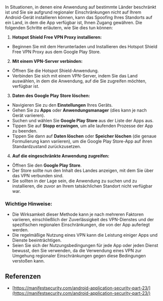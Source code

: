 In Situationen, in denen eine Anwendung auf bestimmte Länder beschränkt ist und Sie sie aufgrund regionaler Einschränkungen nicht auf Ihrem Android-Gerät installieren können, kann das Spoofing Ihres Standorts auf ein Land, in dem die App verfügbar ist, Ihnen Zugang gewähren. Die folgenden Schritte erläutern, wie Sie dies tun können:

1. **Hotspot Shield Free VPN Proxy installieren:**
- Beginnen Sie mit dem Herunterladen und Installieren des Hotspot Shield Free VPN Proxy aus dem Google Play Store.

2. **Mit einem VPN-Server verbinden:**
- Öffnen Sie die Hotspot Shield-Anwendung.
- Verbinden Sie sich mit einem VPN-Server, indem Sie das Land auswählen, in dem die Anwendung, auf die Sie zugreifen möchten, verfügbar ist.

3. **Daten des Google Play Store löschen:**
- Navigieren Sie zu den **Einstellungen** Ihres Geräts.
- Gehen Sie zu **Apps** oder **Anwendungsmanager** (dies kann je nach Gerät variieren).
- Suchen und wählen Sie **Google Play Store** aus der Liste der Apps aus.
- Tippen Sie auf **Stopp erzwingen**, um alle laufenden Prozesse der App zu beenden.
- Tippen Sie dann auf **Daten löschen** oder **Speicher löschen** (die genaue Formulierung kann variieren), um die Google Play Store-App auf ihren Standardzustand zurückzusetzen.

4. **Auf die eingeschränkte Anwendung zugreifen:**
- Öffnen Sie den **Google Play Store**.
- Der Store sollte nun den Inhalt des Landes anzeigen, mit dem Sie über das VPN verbunden sind.
- Sie sollten in der Lage sein, die Anwendung zu suchen und zu installieren, die zuvor an Ihrem tatsächlichen Standort nicht verfügbar war.

### Wichtige Hinweise:
- Die Wirksamkeit dieser Methode kann je nach mehreren Faktoren variieren, einschließlich der Zuverlässigkeit des VPN-Dienstes und der spezifischen regionalen Einschränkungen, die von der App auferlegt werden.
- Die regelmäßige Nutzung eines VPN kann die Leistung einiger Apps und Dienste beeinträchtigen.
- Seien Sie sich der Nutzungsbedingungen für jede App oder jeden Dienst bewusst, den Sie verwenden, da die Verwendung eines VPN zur Umgehung regionaler Einschränkungen gegen diese Bedingungen verstoßen kann.

## Referenzen
* [https://manifestsecurity.com/android-application-security-part-23/](https://manifestsecurity.com/android-application-security-part-23/)

